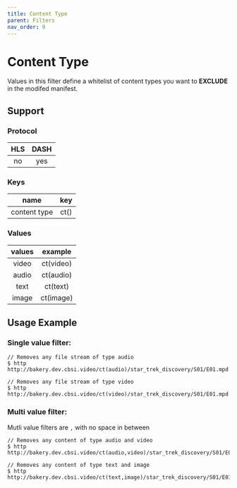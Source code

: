 ```yaml
---
title: Content Type
parent: Filters
nav_order: 9
---
```


# Content Type

Values in this filter define a whitelist of content types you want to **EXCLUDE** in the modifed manifest.

## Support

### Protocol

HLS | DASH |
:--:|:----:|
no  | yes  |

### Keys

| name          | key  |
|:-------------:|:----:|
| content type  | ct() |

### Values

| values | example   |
|:------:|:---------:|
| video  | ct(video) |
| audio  | ct(audio) |
| text   | ct(text)  |
| image  | ct(image) |

## Usage Example 
### Single value filter:

    // Removes any file stream of type audio
    $ http http://bakery.dev.cbsi.video/ct(audio)/star_trek_discovery/S01/E01.mpd

    // Removes any file stream of type video
    $ http http://bakery.dev.cbsi.video/ct(video)/star_trek_discovery/S01/E01.mpd

### Multi value filter:
Mutli value filters are `,` with no space in between

    // Removes any content of type audio and video
    $ http http://bakery.dev.cbsi.video/ct(audio,video)/star_trek_discovery/S01/E01.mpd

    // Removes any content of type text and image
    $ http http://bakery.dev.cbsi.video/ct(text,image)/star_trek_discovery/S01/E01.mpd


